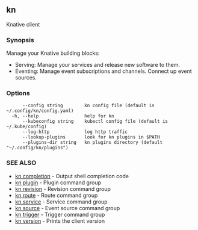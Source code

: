 ## kn

Knative client

### Synopsis

Manage your Knative building blocks:

- Serving: Manage your services and release new software to them.
- Eventing: Manage event subscriptions and channels. Connect up event sources.

### Options

```
      --config string        kn config file (default is ~/.config/kn/config.yaml)
  -h, --help                 help for kn
      --kubeconfig string    kubectl config file (default is ~/.kube/config)
      --log-http             log http traffic
      --lookup-plugins       look for kn plugins in $PATH
      --plugins-dir string   kn plugins directory (default "~/.config/kn/plugins")
```

### SEE ALSO

- [kn completion](kn_completion.md) - Output shell completion code
- [kn plugin](kn_plugin.md) - Plugin command group
- [kn revision](kn_revision.md) - Revision command group
- [kn route](kn_route.md) - Route command group
- [kn service](kn_service.md) - Service command group
- [kn source](kn_source.md) - Event source command group
- [kn trigger](kn_trigger.md) - Trigger command group
- [kn version](kn_version.md) - Prints the client version
